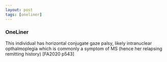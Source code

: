 ```yaml
---
layout: post
tags: [oneliner]
---
```



### OneLiner

This individual has horizontal conjugate gaze palsy, likely intranuclear opthalmoplegia which is commonly a symptom of MS (hence her relapsing remitting history) [FA2020 p543]
